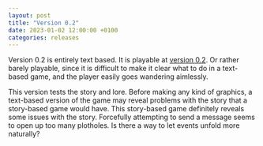 ```yaml
---
layout: post
title: "Version 0.2"
date: 2023-01-02 12:00:00 +0100
categories: releases
---
```


Version 0.2 is entirely text based. It is playable at [version 0.2][v0.2-release]. Or rather barely playable, since it is difficult to make it clear what to do in a text-based game, and the player easily goes wandering aimlessly.

This version tests the story and lore. Before making any kind of graphics, a text-based version of the game may reveal problems with the story that a story-based game would have. This story-based game definitely reveals some issues with the story. Forcefully attempting to send a message seems to open up too many plotholes. Is there a way to let events unfold more naturally?

[v0.2-release]: https://github.com/Vince-Diversity/Project-Acceleration/releases/tag/0.2